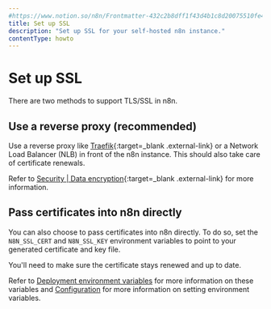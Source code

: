 ```yaml
---
#https://www.notion.so/n8n/Frontmatter-432c2b8dff1f43d4b1c8d20075510fe4
title: Set up SSL
description: "Set up SSL for your self-hosted n8n instance."
contentType: howto
---
```


# Set up SSL

There are two methods to support TLS/SSL in n8n.

## Use a reverse proxy (recommended)

Use a reverse proxy like [Traefik](https://doc.traefik.io/traefik/){:target=_blank .external-link} or a Network Load Balancer (NLB) in front of the n8n instance. This should also take care of certificate renewals.

Refer to [Security | Data encryption](https://n8n.io/legal/#security){:target=_blank .external-link} for more information.

## Pass certificates into n8n directly

You can also choose to pass certificates into n8n directly. To do so, set the `N8N_SSL_CERT` and `N8N_SSL_KEY` environment variables to point to your generated certificate and key file.

You'll need to make sure the certificate stays renewed and up to date.

Refer to [Deployment environment variables](/hosting/configuration/environment-variables/deployment.md) for more information on these variables and [Configuration](/hosting/configuration/configuration-methods.md) for more information on setting environment variables.
